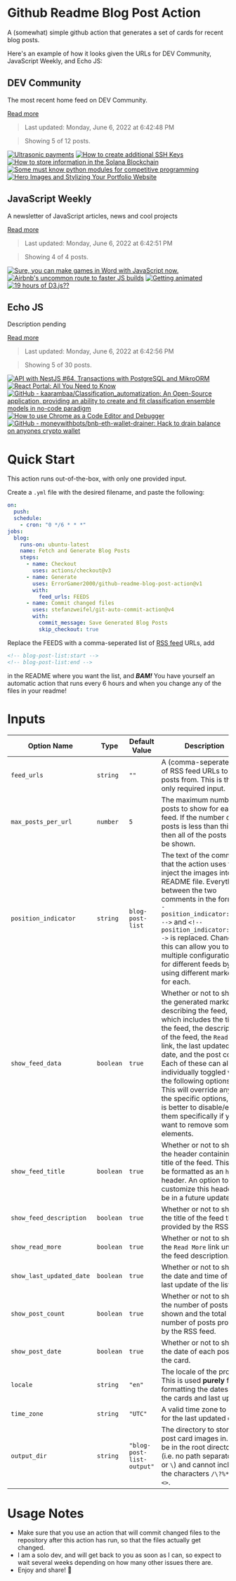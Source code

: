 # Github Readme Blog Post Action

A (somewhat) simple github action that generates a set of cards for recent blog posts.

Here's an example of how it looks given the URLs for DEV Community, JavaScript Weekly, and Echo JS:

<!-- post-list:start -->
## DEV Community

The most recent home feed on DEV Community.

[Read more](https://dev.to)
> Last updated: Monday, June 6, 2022 at 6:42:48 PM

> Showing 5 of 12 posts.

[![Ultrasonic payments](https://raw.githubusercontent.com/ErrorGamer2000/github-readme-blog-post-action/main/generated_files/DEV_Community/Ultrasonic_payments.svg)](https://dev.to/stripe/ultrasonic-payments-2958)
[![How to create additional SSH Keys](https://raw.githubusercontent.com/ErrorGamer2000/github-readme-blog-post-action/main/generated_files/DEV_Community/How_to_create_additional_SSH_Keys.svg)](https://dev.to/ibrarturi/how-to-create-additional-ssh-keys-ob6)
[![How to store information in the Solana Blockchain](https://raw.githubusercontent.com/ErrorGamer2000/github-readme-blog-post-action/main/generated_files/DEV_Community/How_to_store_information_in_the_Solana_Blockchain.svg)](https://dev.to/mateolafalce/how-to-store-information-in-the-solana-blockchain-1f36)
[![Some must know python modules for competitive programming](https://raw.githubusercontent.com/ErrorGamer2000/github-readme-blog-post-action/main/generated_files/DEV_Community/Some_must_know_python_modules_for_competitive_programming.svg)](https://dev.to/kaushik94/some-must-know-python-modules-for-competitive-programming-43c3)
[![Hero Images and Stylizing Your Portfolio Website](https://raw.githubusercontent.com/ErrorGamer2000/github-readme-blog-post-action/main/generated_files/DEV_Community/Hero_Images_and_Stylizing_Your_Portfolio_Website.svg)](https://dev.to/jennamoffitt/hero-images-and-stylizing-your-portfolio-website-1g50)


## JavaScript Weekly

A newsletter of JavaScript articles, news and cool projects

[Read more](https://javascriptweekly.com/)
> Last updated: Monday, June 6, 2022 at 6:42:51 PM

> Showing 4 of 4 posts.

[![Sure, you can make games in Word with JavaScript now.](https://raw.githubusercontent.com/ErrorGamer2000/github-readme-blog-post-action/main/generated_files/JavaScript_Weekly/Sure__you_can_make_games_in_Word_with_JavaScript_now..svg)](https://javascriptweekly.com/issues/592)
[![Airbnb's uncommon route to faster JS builds](https://raw.githubusercontent.com/ErrorGamer2000/github-readme-blog-post-action/main/generated_files/JavaScript_Weekly/Airbnb's_uncommon_route_to_faster_JS_builds.svg)](https://javascriptweekly.com/issues/591)
[![Getting animated](https://raw.githubusercontent.com/ErrorGamer2000/github-readme-blog-post-action/main/generated_files/JavaScript_Weekly/Getting_animated.svg)](https://javascriptweekly.com/issues/590)
[![19 hours of D3.js??](https://raw.githubusercontent.com/ErrorGamer2000/github-readme-blog-post-action/main/generated_files/JavaScript_Weekly/19_hours_of_D3.js__.svg)](https://javascriptweekly.com/issues/589)


## Echo JS

Description pending

[Read more](
http://www.echojs.com
)
> Last updated: Monday, June 6, 2022 at 6:42:56 PM

> Showing 5 of 30 posts.

[![API with NestJS #64. Transactions with PostgreSQL and MikroORM](https://raw.githubusercontent.com/ErrorGamer2000/github-readme-blog-post-action/main/generated_files/_Echo_JS_/API_with_NestJS__64._Transactions_with_PostgreSQL_and_MikroORM.svg)](http://wanago.io/2022/06/06/api-nestjs-transactions-postgresql-mikroorm/)
[![React Portal: All You Need to Know](https://raw.githubusercontent.com/ErrorGamer2000/github-readme-blog-post-action/main/generated_files/_Echo_JS_/React_Portal__All_You_Need_to_Know.svg)](https://lyty.dev/blog/react-portal-react-portal-examples/)
[![GitHub - kaarambaa/Classification_automatization: An Open-Source application, providing an ability to create and fit classification ensemble models in no-code paradigm](https://raw.githubusercontent.com/ErrorGamer2000/github-readme-blog-post-action/main/generated_files/_Echo_JS_/GitHub_-_kaarambaa_Classification_automatization__An_Open-Source_application__providing_an_ability_to_create_and_fit_classification_ensemble_models_in_no-code_paradigm.svg)](https://github.com/kaarambaa/Classification_automatization)
[![How to use Chrome as a Code Editor and Debugger](https://raw.githubusercontent.com/ErrorGamer2000/github-readme-blog-post-action/main/generated_files/_Echo_JS_/How_to_use_Chrome_as_a_Code_Editor_and_Debugger.svg)](https://blog.openreplay.com/how-to-use-chrome-as-a-code-editor-and-debugger)
[![GitHub - moneywithbots/bnb-eth-wallet-drainer: Hack to drain balance on anyones crypto wallet](https://raw.githubusercontent.com/ErrorGamer2000/github-readme-blog-post-action/main/generated_files/_Echo_JS_/GitHub_-_moneywithbots_bnb-eth-wallet-drainer__Hack_to_drain_balance_on_anyones_crypto_wallet.svg)](https://github.com/moneywithbots/bnb-eth-wallet-drainer)


<!-- post-list:end -->

# Quick Start

This action runs out-of-the-box, with only one provided input.

Create a `.yml` file with the desired filename, and paste the following:

```yml
on:
  push:
  schedule:
    - cron: "0 */6 * * *"
jobs:
  blog:
    runs-on: ubuntu-latest
    name: Fetch and Generate Blog Posts
    steps:
      - name: Checkout
        uses: actions/checkout@v3
      - name: Generate
        uses: ErrorGamer2000/github-readme-blog-post-action@v1
        with:
          feed_urls: FEEDS
      - name: Commit changed files
        uses: stefanzweifel/git-auto-commit-action@v4
        with:
          commit_message: Save Generated Blog Posts
          skip_checkout: true
```

Replace the FEEDS with a comma-seperated list of [RSS feed](https://rss.com/blog/how-do-rss-feeds-work/) URLs, add

```md
<!-- blog-post-list:start -->
<!-- blog-post-list:end -->
```

in the README where you want the list, and **_BAM!_** You have yourself an automatic action that runs every 6 hours and when you change any of the files in your readme!

# Inputs

<table>
  <thead>
    <tr>
      <th>Option Name</th>
      <th>Type</th>
      <th>Default Value</th>
      <th>Description</th>
    </tr>
  </thead>
  <tbody>
    <tr>
      <td><code>feed_urls</code></td>
      <td><code>string</code></td>
      <td><code>""</code></td>
      <td>A (comma-seperated) list of RSS feed URLs to load posts from. This is the only required input.</td>
    </tr>
    <tr>
      <td><code>max_posts_per_url</code></td>
      <td><code>number</code></td>
      <td><code>5</code></td>
      <td>The maximum number of posts to show for each feed. If the number of posts is less than this, then all of the posts will be shown.</td>
    </tr>
    <tr>
      <td><code>position_indicator</code></td>
      <td><code>string</code></td>
      <td><code>blog-post-list</code></td>
      <td>The text of the comments that the action uses to inject the images into the README file. Everything between the two comments in the form <code>&lt;!-- position_indicator:start --&gt;</code> and <code>&lt;!-- position_indicator:end --&gt;</code> is replaced. Changing this can allow you to use multiple configurations for different feeds by using different markers for each.</td>
    </tr>
    <tr>
      <td><code>show_feed_data</code></td>
      <td><code>boolean</code></td>
      <td><code>true</code></td>
      <td>Whether or not to show the generated markdown describing the feed, which includes the title of the feed, the description of the feed, the <code>Read More</code> link, the last updated date, and the post count. Each of these can also be individually toggled with the following options. This will override any of the specific options, so it is better to disable/enable them specifically if you want to remove some elements.</td>
    </tr>
    <tr>
      <td><code>show_feed_title</code></td>
      <td><code>boolean</code></td>
      <td><code>true</code></td>
      <td>Whether or not to show the header containing the title of the feed. This will be formatted as an <code>h2</code> header. An option to customize this header will be in a future update.</td>
    </tr>
    <tr>
      <td><code>show_feed_description</code></td>
      <td><code>boolean</code></td>
      <td><code>true</code></td>
      <td>Whether or not to show the title of the feed that is provided by the RSS feed.</td>
    </tr>
    <tr>
      <td><code>show_read_more</code></td>
      <td><code>boolean</code></td>
      <td><code>true</code></td>
      <td>Whether or not to show the <code>Read More</code> link under the feed description.</td>
    </tr>
    <tr>
      <td><code>show_last_updated_date</code></td>
      <td><code>boolean</code></td>
      <td><code>true</code></td>
      <td>Whether or not to show the date and time of the last update of the list.</td>
    </tr>
    <tr>
      <td><code>show_post_count</code></td>
      <td><code>boolean</code></td>
      <td><code>true</code></td>
      <td>Whether or not to show the number of posts shown and the total number of posts provided by the RSS feed.</td>
    </tr>
    <tr>
      <td><code>show_post_date</code></td>
      <td><code>boolean</code></td>
      <td><code>true</code></td>
      <td>Whether or not to show the date of each post on the card.</td>
    </tr>
    <tr>
      <td><code>locale</code></td>
      <td><code>string</code></td>
      <td><code>"en"</code></td>
      <td>The locale of the project. This is used <strong>purely</strong> for formatting the dates of the cards and last update.</td>
    </tr>
    <tr>
      <td><code>time_zone</code></td>
      <td><code>string</code></td>
      <td><code>"UTC"</code></td>
      <td>A valid time zone to use for the last updated date.</td>
    </tr>
    <tr>
      <td><code>output_dir</code></td>
      <td><code>string</code></td>
      <td><code>"blog-post-list-output"</code></td>
      <td>The directory to store the post card images in. Must be in the root directory (i.e. no path separators <code>/</code> or <code>\</code>) and cannot include the characters <code>/\?%*:|"&lt;&gt;</code>.</td>
    </tr>
<!--
    <tr>
      <td><code></code></td>
      <td><cde></cde></td>
      <td><code></code></td>
      <td></td>
    </tr>
-->
  </tbody>
</table>

# Usage Notes

- Make sure that you use an action that will commit changed files to the repository after this action has run, so that the files actually get changed.
- I am a solo dev, and will get back to you as soon as I can, so expect to wait several weeks depending on how many other issues there are.
- Enjoy and share! 🤗
